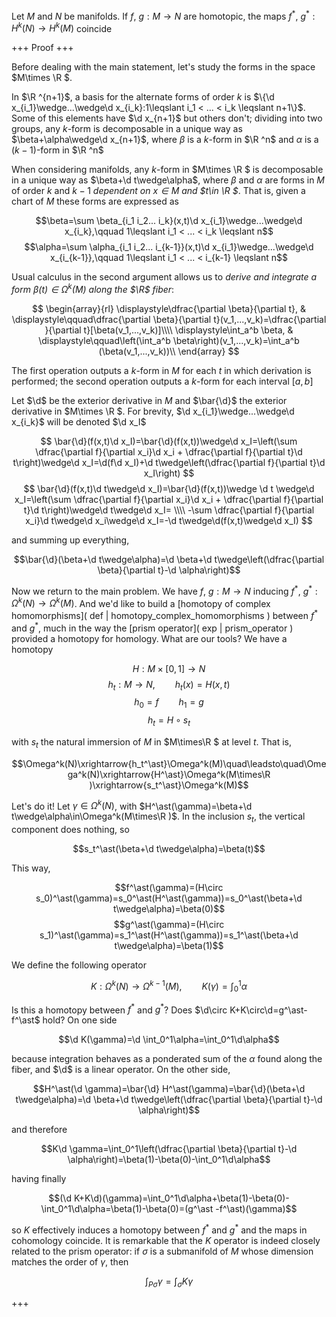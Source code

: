 Let $M$ and $N$ be manifolds. If $f$, $g:M\longrightarrow N$ are homotopic, the maps $f^\ast$, $g^\ast:H^k(N)\longrightarrow H^k(M)$ coincide

+++
Proof
+++

Before dealing with the main statement, let's study the forms in the space $M\times \R $.

In $\R ^{n+1}$, a basis for the alternate forms of order $k$ is $\{\d x_{i_1}\wedge...\wedge\d x_{i_k}:1\leqslant i_1 < ... < i_k \leqslant n+1\}$. Some of this elements have $\d x_{n+1}$ but others don't; dividing into two groups, any $k$-form is decomposable in a unique way as $\beta+\alpha\wedge\d x_{n+1}$, where $\beta$ is a $k$-form in $\R ^n$ and $\alpha$ is a $(k-1)$-form in $\R ^n$

When considering manifolds, any $k$-form in $M\times \R $ is decomposable in a unique way as $\beta+\d t\wedge\alpha$, where $\beta$ and $\alpha$ are forms in $M$ of order $k$ and $k-1$ _dependent on $x\in M$ and $t\in \R $_. That is, given a chart of $M$ these forms are expressed as 

$$\beta=\sum \beta_{i_1 i_2... i_k}(x,t)\d x_{i_1}\wedge...\wedge\d x_{i_k},\qquad 1\leqslant i_1 < ... < i_k \leqslant n$$
$$\alpha=\sum \alpha_{i_1 i_2... i_{k-1}}(x,t)\d x_{i_1}\wedge...\wedge\d x_{i_{k-1}},\qquad 1\leqslant i_1 < ... < i_{k-1} \leqslant n$$

Usual calculus in the second argument allows us to _derive and integrate a form $\beta(t)\in \Omega^k(M)$ along the $\R$ fiber_:

$$
\begin{array}{rl}
\displaystyle\dfrac{\partial \beta}{\partial t}, & \displaystyle\qquad\dfrac{\partial \beta}{\partial t}(v_1,...,v_k)=\dfrac{\partial }{\partial t}[\beta(v_1,...,v_k)]\\\\
\displaystyle\int_a^b \beta, & \displaystyle\qquad\left(\int_a^b \beta\right)(v_1,...,v_k)=\int_a^b (\beta(v_1,...,v_k))\\
\end{array}
$$

The first operation outputs a $k$-form in $M$ for each $t$ in which derivation is performed; the second operation outputs a $k$-form for each interval $[a,b]$

Let $\d$ be the exterior derivative in $M$ and $\bar{\d}$ the exterior derivative in $M\times \R $. For brevity, $\d x_{i_1}\wedge...\wedge\d x_{i_k}$ will be denoted $\d x_I$

$$
\bar{\d}(f(x,t)\d x_I)=\bar{\d}(f(x,t))\wedge\d x_I=\left(\sum \dfrac{\partial f}{\partial x_i}\d x_i + \dfrac{\partial f}{\partial t}\d t\right)\wedge\d x_I=\d(f\d x_I)+\d t\wedge\left(\dfrac{\partial f}{\partial t}\d x_I\right)
$$
$$
\bar{\d}(f(x,t)\d t\wedge\d x_I)=\bar{\d}(f(x,t))\wedge \d t \wedge\d x_I=\left(\sum \dfrac{\partial f}{\partial x_i}\d x_i + \dfrac{\partial f}{\partial t}\d t\right)\wedge\d t\wedge\d x_I= \\\\ -\sum \dfrac{\partial f}{\partial x_i}\d t\wedge\d x_i\wedge\d x_I=-\d t\wedge\d(f(x,t)\wedge\d x_I)
$$

and summing up everything, 

$$\bar{\d}(\beta+\d t\wedge\alpha)=\d \beta+\d t\wedge\left(\dfrac{\partial \beta}{\partial t}-\d \alpha\right)$$

Now we return to the main problem. We have $f$, $g:M\longrightarrow N$ inducing $f^\ast$, $g^\ast:\Omega^k(N)\longrightarrow \Omega^k(M)$. And we'd like to build a [homotopy of complex homomorphisms]( def | homotopy_complex_homomorphisms ) between $f^\ast$ and $g^\ast$, much in the way the [prism operator]( exp | prism_operator ) provided a homotopy for homology. What are our tools? We have a homotopy 

$$H:M\times [0,1]\longrightarrow N$$ 
$$h_t:M\longrightarrow N,\qquad h_t(x)=H(x,t)$$
$$h_0=f\qquad h_1=g$$
$$h_t=H\circ s_t$$

with $s_t$ the natural immersion of $M$ in $M\times\R $ at level $t$. That is,

$$\Omega^k(N)\xrightarrow{h_t^\ast}\Omega^k(M)\quad\leadsto\quad\Omega^k(N)\xrightarrow{H^\ast}\Omega^k(M\times\R )\xrightarrow{s_t^\ast}\Omega^k(M)$$

Let's do it! Let $\gamma\in\Omega^k(N)$, with $H^\ast(\gamma)=\beta+\d t\wedge\alpha\in\Omega^k(M\times\R )$. In the inclusion $s_t$, the vertical component does nothing, so 

$$s_t^\ast(\beta+\d t\wedge\alpha)=\beta(t)$$

This way, 

$$f^\ast(\gamma)=(H\circ s_0)^\ast(\gamma)=s_0^\ast(H^\ast(\gamma))=s_0^\ast(\beta+\d t\wedge\alpha)=\beta(0)$$ 
$$g^\ast(\gamma)=(H\circ s_1)^\ast(\gamma)=s_1^\ast(H^\ast(\gamma))=s_1^\ast(\beta+\d t\wedge\alpha)=\beta(1)$$

We define the following operator

$$K:\Omega^k(N)\longrightarrow\Omega^{k-1}(M),\qquad K(\gamma)=\int_0^1\alpha$$

Is this a homotopy between $f^\ast$ and $g^\ast$? Does $\d\circ K+K\circ\d=g^\ast-f^\ast$ hold? On one side

$$\d K(\gamma)=\d \int_0^1\alpha=\int_0^1\d\alpha$$

because integration behaves as a ponderated sum of the $\alpha$ found along the fiber, and $\d$ is a linear operator. On the other side, 

$$H^\ast(\d \gamma)=\bar{\d} H^\ast(\gamma)=\bar{\d}(\beta+\d t\wedge\alpha)=\d \beta+\d t\wedge\left(\dfrac{\partial \beta}{\partial t}-\d \alpha\right)$$

and therefore

$$K\d \gamma=\int_0^1\left(\dfrac{\partial \beta}{\partial t}-\d \alpha\right)=\beta(1)-\beta(0)-\int_0^1\d\alpha$$

having finally

$$(\d K+K\d)(\gamma)=\int_0^1\d\alpha+\beta(1)-\beta(0)-\int_0^1\d\alpha=\beta(1)-\beta(0)=(g^\ast -f^\ast)(\gamma)$$

so $K$ effectively induces a homotopy between $f^\ast$ and $g^\ast$ and the maps in cohomology coincide. It is remarkable that the $K$ operator is indeed closely related to the prism operator: if $\sigma$ is a submanifold of $M$ whose dimension matches the order of $\gamma$, then

$$\int_{P\sigma}\gamma=\int_{\sigma}K\gamma$$

+++
